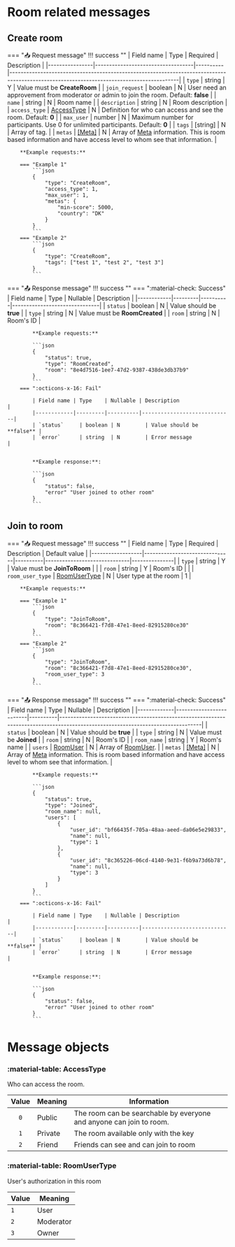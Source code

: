 # Room related messages

## Create room

=== ":inbox_tray: Request message"
    !!! success ""
        | Field name     | Type                              | Required | Description                                                                                                                              |
        |----------------|-----------------------------------|----------|------------------------------------------------------------------------------------------------------------------------------------------|
        | `type`         | string                            | Y        | Value must be **CreateRoom**                                                                                                                |
        | `join_request` | boolean                           | N        | User need an approvement from moderator or admin to join the room. Default: **false**                                                    |
        | `name`         | string                            | N        | Room name                                                                                                                                |
        | `description`  | string                            | N        | Room description                                                                                                                         |
        | `access_type`  | [AccessType](#accesstype)         | N        | Definition for who can access and see the room. Default: **0**                                                                           |
        | `max_user`     | number                            | N        | Maximum number for participants. Use 0 for unlimited participants. Default:  **0**                                                       |
        | `tags`         | [string]                          | N        | Array of tag.                                                                                                                            |
        | `metas`        | [[Meta]](general-objects.md#meta) | N        | Array of [Meta](general-objects.md#meta) information. This is room based information and have access level to whom see that information. |

        **Example requests:**

        === "Example 1"
            ```json
            {
                "type": "CreateRoom",
                "access_type": 1,
                "max_user": 1,
                "metas": {
                    "min-score": 5000,
                    "country": "DK"
                }
            }
            ```
        === "Example 2"
            ```json
            {
                "type": "CreateRoom",
                "tags": ["test 1", "test 2", "test 3"]
            }
            ```


=== ":outbox_tray: Response message"
    !!! success ""
        === ":material-check: Success"
            | Field name | Type    | Nullable | Description                   |
            |------------|---------|----------|-------------------------------|
            | `status`   | boolean | N        | Value should be **true**      |
            | `type`     | string  | N        | Value must be **RoomCreated** |
            | `room`     | string  | N        | Room's ID                     |

            **Example requests:**

            ```json
            {
                "status": true,
                "type": "RoomCreated",
                "room": "8e4d7516-1ee7-47d2-9387-438de3db37b9"
            }
            ```
        === ":octicons-x-16: Fail"

            | Field name | Type    | Nullable | Description                 |
            |------------|---------|----------|-----------------------------|
            | `status`     | boolean | N        | Value should be **false** |
            | `error`      | string  | N        | Error message             |


            **Example response:**:

            ```json
            {
                "status": false,
                "error" "User joined to other room"
            }
            ```

## Join to room

=== ":inbox_tray: Request message"
    !!! success ""
        | Field name       | Type                          | Required | Description                  | Default value |
        |------------------|-------------------------------|----------|------------------------------|---------------|
        | `type`           | string                        | Y        | Value must be **JoinToRoom** |               |
        | `room`           | string                        | Y        | Room's ID                    |               |
        | `room_user_type` | [RoomUserType](#roomusertype) | N        | User type at the room        | 1             |

        **Example requests:**

        === "Example 1"
            ```json
            {
                "type": "JoinToRoom",
                "room": "8c366421-f7d8-47e1-8eed-82915280ce30"
            }
            ```
        === "Example 2"
            ```json
            {
                "type": "JoinToRoom",
                "room": "8c366421-f7d8-47e1-8eed-82915280ce30",
                "room_user_type": 3
            }
            ```


=== ":outbox_tray: Response message"
    !!! success ""
        === ":material-check: Success"
            | Field name  | Type                    | Nullable | Description                                                                                                                    |
            |-------------|-------------------------|----------|--------------------------------------------------------------------------------------------------------------------------------|
            | `status`    | boolean                 | N        | Value should be **true**                                                                                                       |
            | `type`      | string                  | N        | Value must be **Joined**                                                                                                       |
            | `room`      | string                  | N        | Room's ID                                                                                                                      |
            | `room_name` | string                  | Y        | Room's name                                                                                                                    |
            | `users`     | [RoomUser](#roomuser)   | N        | Array of [RoomUser](#roomuser).                                                                                                |
            | `metas`     | [[Meta]](general-objects.md#meta) | N        | Array of [Meta](general-objects.md#meta) information. This is room based information and have access level to whom see that information. |
            
            **Example requests:**

            ```json
            {
                "status": true,
                "type": "Joined",
                "room_name": null,
                "users": [
                    {
                        "user_id": "bf66435f-705a-48aa-aeed-da06e5e29833",
                        "name": null,
                        "type": 1
                    },
                    {
                        "user_id": "8c365226-06cd-4140-9e31-f6b9a73d6b78",
                        "name": null,
                        "type": 3
                    }
                ]
            }
            ```
        === ":octicons-x-16: Fail"

            | Field name | Type    | Nullable | Description                 |
            |------------|---------|----------|-----------------------------|
            | `status`     | boolean | N        | Value should be **false** |
            | `error`      | string  | N        | Error message             |


            **Example response:**:

            ```json
            {
                "status": false,
                "error" "User joined to other room"
            }
            ```


# Message objects

### :material-table: AccessType

Who can access the room.

| Value | Meaning | Information                                                         |
|:-----:|---------|---------------------------------------------------------------------|
| `0`   | Public  | The room can be searchable by everyone and anyone can join to room. |
| `1`   | Private | The room available only with the key                                |
| `2`   | Friend  | Friends can see and can join to room                                |

### :material-table: RoomUserType

User's authorization in this room

| Value | Meaning   |
|-------|-----------|
| `1`   | User      |
| `2`   | Moderator |
| `3`   | Owner     |
